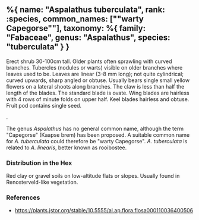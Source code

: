 %{
    name: "Aspalathus tuberculata",
    rank: :species,
    common_names: ["\"warty Capegorse\""],
    taxonomy: %{
        family: "Fabaceae",
        genus: "Aspalathus",
        species: "tuberculata"
    }
}
---

Erect shrub 30-100cm tall. Older plants often sprawling with curved branches. Tubercles (nodules or warts) visible on older branches where leaves used to be. Leaves are linear (3-8 mm long); not quite cylindrical; curved upwards, sharp angled or obtuse. Usually bears single small yellow flowers on a lateral shoots along branches. The claw is less than half the length of the blades. The standard blade is ovate. Wing blades are hairless with 4 rows of minute folds on upper half. Keel blades hairless and obtuse. Fruit pod contains single seed.

<!-- read more -->.

The genus *Aspalathus* has no general common name, although the term "Capegorse" (Kaapse brem) has been proposed. A suitable common name for *A. tuberculata* could therefore be "warty Capegorse". *A. tuberculata* is related to *A. linearis*, better known as rooibostee.

### Distribution in the Hex

Red clay or gravel soils on low-altitude flats or slopes. Usually found in Renosterveld-like vegetation.

### References

* https://plants.jstor.org/stable/10.5555/al.ap.flora.flosa000110036400506